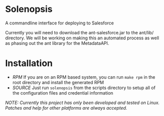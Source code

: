 # Solenopsis #

A commandline interface for deploying to Salesforce

Currently you will need to download the ant-salesforce.jar to the ant/lib/ directory.  We will be working on making this an automated process as well as phasing out the ant library for the MetadataAPI.

# Installation #
+ *RPM* If you are on an RPM based system, you can run `make rpm` in the root directory and install the generated RPM
+ *SOURCE* Just run `solenopsis` from the scripts directory to setup all of the configuration files and credential information

_NOTE: Currently this project has only been developed and tested on Linux.  Patches and help for other platforms are always accepted._